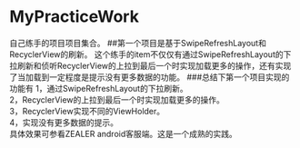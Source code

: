 # MyPracticeWork
自己练手的项目项目集合。
##第一个项目是基于SwipeRefreshLayout和RecyclerView的刷新。
这个练手的item不仅仅有通过SwipeRefreshLayout的下拉刷新和侦听RecyclerView的上拉到最后一个时实现加载更多的操作，还有实现了当加载到一定程度是提示没有更多数据的功能。
###总结下第一个项目实现的功能有
1，通过SwipeRefreshLayout的下拉刷新。   
2，RecyclerView的上拉到最后一个时实现加载更多的操作。  
3，RecyclerView实现不同的ViewHolder。  
4，实现没有更多数据的提示。  
具体效果可参看ZEALER android客服端。这是一个成熟的实践。  
